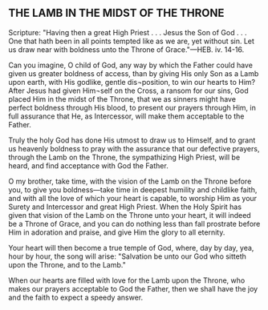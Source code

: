 ## THE LAMB IN THE MIDST OF THE THRONE ##

Scripture: "Having then a great High Priest . . . Jesus the Son of God . . . One that hath been in all points tempted like as we are, yet without sin. Let us draw near with boldness unto the Throne of Grace."—HEB. iv. 14-16.



Can you imagine, O child of God, any way by which the Father could have given us greater boldness of access, than by giving His only Son as a Lamb upon earth, with His godlike, gentle dis¬position, to win our hearts to Him? After Jesus had given Him¬self on the Cross, a ransom for our sins, God placed Him in the midst of the Throne, that we as sinners might have perfect boldness through His blood, to present our prayers through Him, in full assurance that He, as Intercessor, will make them acceptable to the Father.



Truly the holy God has done His utmost to draw us to Himself, and to grant us heavenly boldness to pray with the assurance that our defective prayers, through the Lamb on the Throne, the sympathizing High Priest, will be heard, and find acceptance with God the Father.



O my brother, take time, with the vision of the Lamb on the Throne before you, to give you boldness—take time in deepest humility and childlike faith, and with all the love of which your heart is capable, to worship Him as your Surety and Intercessor and great High Priest. When the Holy Spirit has given that vision of the Lamb on the Throne unto your heart, it will indeed be a Throne of Grace, and you can do nothing less than fall prostrate before Him in adoration and praise, and give Him the glory to all eternity.



Your heart will then become a true temple of God, where, day by day, yea, hour by hour, the song will arise: "Salvation be unto our God who sitteth upon the Throne, and to the Lamb."



When our hearts are filled with love for the Lamb upon the Throne, who makes our prayers acceptable to God the Father, then we shall have the joy and the faith to expect a speedy answer.

